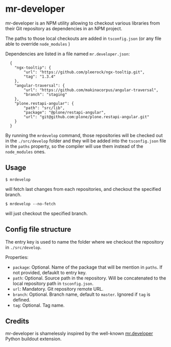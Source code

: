 # mr-developer

mr-developer is an NPM utility allowing to checkout various libraries from their Git repository as dependencies in an NPM project.

The paths to those local checkouts are added in `tsconfig.json` (or any file able to override `node_modules` )

Dependencies are listed in a file named `mr.developer.json`:

```
  {
    "ngx-tooltip": {
        "url": "https://github.com/pleerock/ngx-tooltip.git",
        "tag": "1.3.4"
    },
    "angular-traversal": {
        "url": "https://github.com/makinacorpus/angular-traversal",
        "branch": "staging"
    },
    "plone.restapi-angular": {
        "path": "src/lib",
        "package": "@plone/restapi-angular",
        "url": "git@github.com:plone/plone.restapi-angular.git"
    }
  }
```

By running the `mrdevelop` command, those repositories will be checked out in the `./src/develop` folder and they will be added into the `tsconfig.json` file in the `paths` property, so the compiler will use them instead of the `node_modules` ones.

## Usage

```
$ mrdevelop
```
will fetch last changes from each repositories, and checkout the specified branch.

```
$ mrdevelop --no-fetch
```
will just checkout the specified branch.

## Config file structure

The entry key is used to name the folder where we checkout the repository in `./src/develop`.

Properties:

- `package`: Optional. Name of the package that will be mention in `paths`. If not provided, defauklt to entry key.
- `path`: Optional. Source path in the repository. Will be concatenated to the local repository path in `tsconfig.json`.
- `url`: Mandatory. Git repository remote URL.
- `branch`: Optional. Branch name, default to `master`. Ignored if `tag` is defined.
- `tag`: Optional. Tag name.

## Credits

mr-developer is shamelessly inspired by the well-known [mr.developer](https://pypi.python.org/pypi/mr.developer) Python buildout extension.

